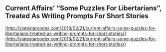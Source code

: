 ## Current Affairs’ “Some Puzzles For Libertarians”, Treated As Writing Prompts For Short Stories
  
  [http://slatestarcodex.com/2018/02/21/current-affairs-some-puzzles-for-libertarians-treated-as-writing-prompts-for-short-stories/](http://slatestarcodex.com/2018/02/21/current-affairs-some-puzzles-for-libertarians-treated-as-writing-prompts-for-short-stories/)